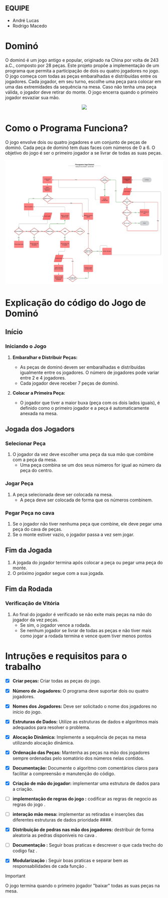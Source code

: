 ## EQUIPE
- André Lucas
- Rodrigo Macedo

# Dominó

O dominó é um jogo antigo e popular, originado na China por volta de 243 a.C., composto por 28 peças. Este projeto propõe a implementação de um programa que permita a participação de dois ou quatro jogadores no jogo. O jogo começa com todas as peças embaralhadas e distribuídas entre os jogadores. Cada jogador, em seu turno, escolhe uma peça para colocar em uma das extremidades da sequência na mesa. Caso não tenha uma peça válida, o jogador deve retirar do monte. O jogo encerra quando o primeiro jogador esvaziar sua mão.

<p align="center">
  <img src="imagens/dominó.png" />
</p>

# Como o Programa Funciona?

O jogo envolve dois ou quatro jogadores e um conjunto de peças de dominó. Cada peça de dominó tem duas faces com números de 0 a 6. O objetivo do jogo é ser o primeiro jogador a se livrar de todas as suas peças.

<p align="center">
  <img src="imagens/fluxograma.jpeg" />
</p>


# Explicação do código do Jogo de Dominó

## Início

### Iniciando o Jogo

1. **Embaralhar e Distribuir Peças:**
   - As peças de dominó devem ser embaralhadas e distribuídas igualmente entre os jogadores. O número de jogadores pode variar entre 2 e 4 jogadores.
   - Cada jogador deve receber 7 peças de dominó.

2. **Colocar a Primeira Peça:**
   - O jogador que tiver a maior buxa (peça com os dois lados iguais), é definido como o primeiro jogador e a peça é automaticamente anexada na mesa. 

## Jogada dos Jogadors

### Selecionar Peça

1. O jogador da vez deve escolher uma peça da sua mão que combine com a peça da mesa.
   - Uma peça combina se um dos seus números for igual ao número da peça do centro.

### Jogar Peça

1. A peça selecionada deve ser colocada na mesa.
   - A peça deve ser colocada de forma que os números combinem.

### Pegar Peça no cava

1. Se o jogador não tiver nenhuma peça que combine, ele deve pegar uma peça do cava de peças.
2. Se o monte estiver vazio, o jogador passa a vez sem jogar.

## Fim da Jogada

1. A jogada do jogador termina após colocar a peça ou pegar uma peça do monte.
2. O próximo jogador segue com a sua jogada.

## Fim da Rodada

### Verificação de Vitória

1. Ao final do jogador é verificado se não exite mais peças na mão do jogador da vez peças.
   - Se sim, o jogador vence a rodada.
   - Se nenhum jogador se livrar de todas as peças e não tiver mais como jogar a rodada termina e vence quem tiver menos pontos



# Intruções e requisitos para o trabalho

- [x] **Criar peças:** Criar todas as peças do jogo. 
- [x] **Número de Jogadores:** O programa deve suportar dois ou quatro jogadores. 
- [x] **Nomes dos Jogadores:** Deve ser solicitado o nome dos jogadores no início do jogo.
- [x] **Estruturas de Dados:** Utilize as estruturas de dados e algoritmos mais adequados para resolver o problema.
- [x] **Alocação Dinâmica:** Implemente a sequência de peças na mesa utilizando alocação dinâmica.
- [x] **Ordenação das Peças:** Mantenha as peças na mão dos jogadores sempre ordenadas pelo somatório dos números nelas contidos.
- [x] **Documentação:** Documente o algoritmo com comentários claros para facilitar a compreensão e manutenção do código.
- [X] **Criação de mão do jogador:** implementar uma estrutura de dados para a criação. 

- [ ] **implementação de regras do jogo :** codificar as regras de negocio as regras do jogo .
- [ ] **interação mão mesa:**  implementar as retiradas e inserções das diferentes estruturas de dados prioridade ####.
- [X]  **Distribuição de pedras nas mão dos jogadores:** destribuir de forma aleatoria as pedras disponiveis no cava .
- [ ] **Documentação :**  Seguir boas praticas e descrever o que cada trecho do codigo     faz .
- [X] **Modularização  :**  Seguir boas praticas e separar bem as responsabilidades de cada função  .
> [!IMPORTANT] 
>  O jogo termina quando o primeiro jogador "baixar" todas as suas peças na mesa.
